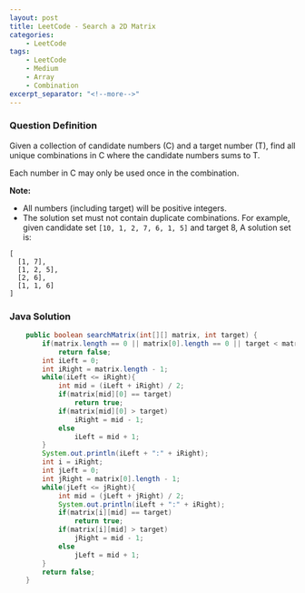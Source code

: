 ```yaml
---
layout: post
title: LeetCode - Search a 2D Matrix
categories:
    - LeetCode
tags:
    - LeetCode
    - Medium
    - Array
    - Combination
excerpt_separator: "<!--more-->"
---
```


### Question Definition

Given a collection of candidate numbers (C) and a target number (T), find all unique combinations in C where the candidate numbers sums to T.

Each number in C may only be used once in the combination.
<!--more-->

**Note:**
* All numbers (including target) will be positive integers.
* The solution set must not contain duplicate combinations.
For example, given candidate set `[10, 1, 2, 7, 6, 1, 5]` and target 8,
A solution set is:
```
[
  [1, 7],
  [1, 2, 5],
  [2, 6],
  [1, 1, 6]
]
```
### Java Solution
```java
    public boolean searchMatrix(int[][] matrix, int target) {
        if(matrix.length == 0 || matrix[0].length == 0 || target < matrix[0][0] || target > matrix[matrix.length - 1][matrix[0].length - 1])
            return false;
        int iLeft = 0;
        int iRight = matrix.length - 1;
        while(iLeft <= iRight){
            int mid = (iLeft + iRight) / 2;
            if(matrix[mid][0] == target)
                return true;
            if(matrix[mid][0] > target)
                iRight = mid - 1;
            else
                iLeft = mid + 1;
        }
        System.out.println(iLeft + ":" + iRight);
        int i = iRight;
        int jLeft = 0;
        int jRight = matrix[0].length - 1;
        while(jLeft <= jRight){
            int mid = (jLeft + jRight) / 2;
            System.out.println(iLeft + ":" + iRight);
            if(matrix[i][mid] == target)
                return true;
            if(matrix[i][mid] > target)
                jRight = mid - 1;
            else
                jLeft = mid + 1;
        }
        return false;
    }
```
